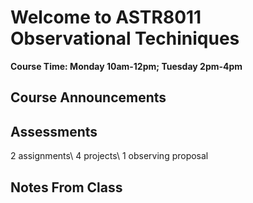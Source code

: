 # Welcome to ASTR8011 Observational Techiniques 

**Course Time: Monday 10am-12pm; Tuesday 2pm-4pm**


## Course Announcements


## Assessments
2 assignments\\
4 projects\\
1 observing proposal

## Notes From Class
